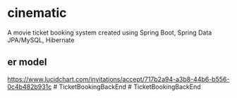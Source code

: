 # cinematic
A movie ticket booking system created using Spring Boot, Spring Data JPA/MySQL, Hibernate

## er model
https://www.lucidchart.com/invitations/accept/717b2a94-a3b8-44b6-b556-0c4b482b931c
#   T i c k e t B o o k i n g B a c k E n d  
 #   T i c k e t B o o k i n g B a c k E n d  
 